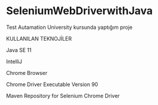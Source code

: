 # SeleniumWebDriverwithJava
Test Autamation University kursunda yaptığım proje

KULLANILAN TEKNOJİLER

Java SE 11

IntelliJ

Chrome Browser

Chrome Driver Executable Version 90

Maven Repository for Selenium Chrome Driver
